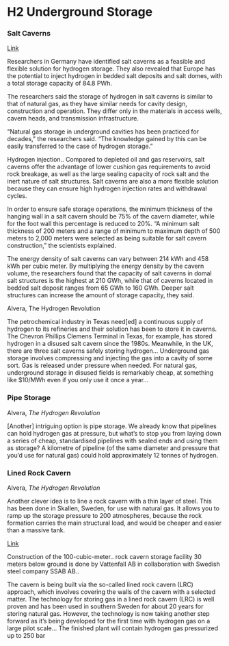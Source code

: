# H2 Underground Storage

### Salt Caverns

[Link](https://www.pv-magazine.com/2020/06/16/hydrogen-storage-in-salt-caverns/)

Researchers in Germany have identified salt caverns as a feasible and
flexible solution for hydrogen storage. They also revealed that Europe
has the potential to inject hydrogen in bedded salt deposits and salt
domes, with a total storage capacity of 84.8 PWh.

The researchers said the storage of hydrogen in salt caverns is
similar to that of natural gas, as they have similar needs for cavity
design, construction and operation. They differ only in the materials
in access wells, cavern heads, and transmission infrastructure.

“Natural gas storage in underground cavities has been practiced for
decades,” the researchers said. “The knowledge gained by this can be
easily transferred to the case of hydrogen storage.”

Hydrogen injection.. Compared to depleted oil and gas reservoirs, salt
caverns offer the advantage of lower cushion gas requirements to avoid
rock breakage, as well as the large sealing capacity of rock salt and
the inert nature of salt structures. Salt caverns are also a more
flexible solution because they can ensure high hydrogen injection
rates and withdrawal cycles.

In order to ensure safe storage operations, the minimum thickness of
the hanging wall in a salt cavern should be 75% of the cavern
diameter, while for the foot wall this percentage is reduced to
20%. “A minimum salt thickness of 200 meters and a range of minimum to
maximum depth of 500 meters to 2,000 meters were selected as being
suitable for salt cavern construction,” the scientists explained.

The energy density of salt caverns can vary between 214 kWh and 458
kWh per cubic meter. By multiplying the energy density by the cavern
volume, the researchers found that the capacity of salt caverns in
domal salt structures is the highest at 210 GWh, while that of caverns
located in bedded salt deposit ranges from 65 GWh to 160 GWh. Deeper
salt structures can increase the amount of storage capacity, they
said.

Alvera, The Hydrogen Revolution

The petrochemical industry in Texas need[ed] a continuous supply of
hydrogen to its refineries and their solution has been to store it in
caverns. The Chevron Phillips Clemens Terminal in Texas, for example,
has stored hydrogen in a disused salt cavern since the
1980s. Meanwhile, in the UK, there are three salt caverns safely
storing hydrogen... Underground gas storage involves compressing and
injecting the gas into a cavity of some sort. Gas is released under
pressure when needed. For natural gas, underground storage in disused
fields is remarkably cheap, at something like $10/MWh even if you only
use it once a year...

### Pipe Storage

Alvera, *The Hydrogen Revolution*

[Another] intriguing option is pipe storage. We already know that
pipelines can hold hydrogen gas at pressure, but what’s to stop you
from laying down a series of cheap, standardised pipelines with sealed
ends and using them as storage? A kilometre of pipeline (of the same
diameter and pressure that you’d use for natural gas) could hold
approximately 12 tonnes of hydrogen.

### Lined Rock Cavern

Alvera, *The Hydrogen Revolution*

Another clever idea is to line a rock cavern with a thin layer of
steel. This has been done in Skallen, Sweden, for use with natural
gas. It allows you to ramp up the storage pressure to 200 atmospheres,
because the rock formation carries the main structural load, and would
be cheaper and easier than a massive tank.

[Link](https://www.dailyscandinavian.com/hydrogen-storage-facility-in-sweden-is-has-reached-halfway-point-in-construction)

Construction of the 100-cubic-meter..  rock cavern storage facility 30
meters below ground is done by Vattenfall AB in collaboration with
Swedish steel company SSAB AB..

The cavern is being built via the so-called lined rock cavern (LRC)
approach, which involves covering the walls of the cavern with a
selected matter. The technology for storing gas in a lined rock cavern
(LRC) is well proven and has been used in southern Sweden for about 20
years for storing natural gas. However, the technology is now taking
another step forward as it’s being developed for the first time with
hydrogen gas on a large pilot scale... The finished plant will contain
hydrogen gas pressurized up to 250 bar

